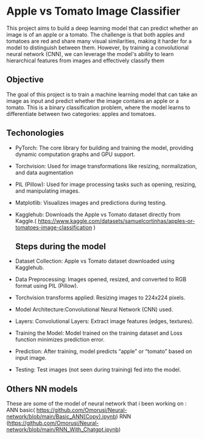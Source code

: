 # Apple vs Tomato Image Classifier
This project aims to build a deep learning model that can predict whether an image is of an apple or a tomato. The challenge is that both apples and tomatoes are red and share many visual similarities, making it harder for a model to distinguish between them. However, by training a convolutional neural network (CNN), we can leverage the model's ability to learn hierarchical features from images and effectively classify them

## Objective
The goal of this project is to train a machine learning model that can take an image as input and predict whether the image contains an apple or a tomato. This is a binary classification problem, where the model learns to differentiate between two categories: apples and tomatoes.

## Techonologies 
- PyTorch: The core library for building and training the model, providing dynamic computation graphs and GPU support.
- Torchvision: Used for image transformations like resizing, normalization, and data augmentation
- PIL (Pillow): Used for image processing tasks such as opening, resizing, and manipulating images.
- Matplotlib: Visualizes images and predictions during testing.
- Kagglehub: Downloads the Apple vs Tomato dataset directly from Kaggle.( https://www.kaggle.com/datasets/samuelcortinhas/apples-or-tomatoes-image-classification )

  ## Steps during the model
 -  Dataset Collection: Apple vs Tomato dataset downloaded using Kagglehub.
  
 - Data Preprocessing: Images opened, resized, and converted to RGB format using PIL (Pillow).

 - Torchvision transforms applied: Resizing images to 224x224 pixels.

  - Model Architecture:Convolutional Neural Network (CNN) used.

  - Layers: Convolutional Layers: Extract image features (edges, textures).

  - Training the Model: Model trained on the training dataset and Loss function minimizes prediction error.

  - Prediction: After training, model predicts “apple” or “tomato” based on input image.

   - Testing: Test images (not seen during training) fed into the model.

##  Others NN models 
These are some of the model of neural network that i been working on :
ANN basic( https://github.com/Omorusi/Neural-network/blob/main/Basic_ANN(Copy).ipynb)
RNN (https://github.com/Omorusi/Neural-network/blob/main/RNN_With_Chatgpt.ipynb)
